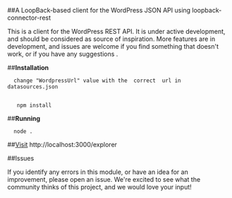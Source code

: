 ##A LoopBack-based client for the WordPress JSON API using loopback-connector-rest


This is a client for the WordPress REST API. It is under active development, and should be considered as source of inspiration. More features are in development, and issues are welcome if you find something that doesn't work, or  if you have any suggestions .

##**Installation**
      
      change "WordpressUrl" value with the  correct  url in datasources.json
     
      
       npm install
      

##**Running**

      node .
      
##[Visit](http://localhost:3000/explorer)    http://localhost:3000/explorer


##Issues

If you identify any errors in this module, or have an idea for an improvement, please open an issue. We're excited to see what the community thinks of this project, and we would love your input!
